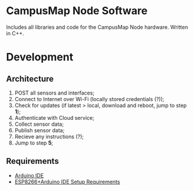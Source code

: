 # CampusMap Node Software

Includes all libraries and code for the CampusMap Node hardware. Written in C++.

# Development

## Architecture

1. POST all sensors and interfaces;
2. Connect to Internet over Wi-Fi (locally stored credentials (?));
3. Check for updates (if latest > local, download and reboot, jump to step **1**);
4. Authenticate with Cloud service;
5. Collect sensor data;
6. Publish sensor data;
7. Recieve any instructions (?);
8. Jump to step **5**;

## Requirements

- [Arduino IDE](https://www.arduino.cc/en/software)
- [ESP8266+Arduino IDE Setup Requirements](https://learn.adafruit.com/adafruit-feather-huzzah-esp8266/using-arduino-ide)